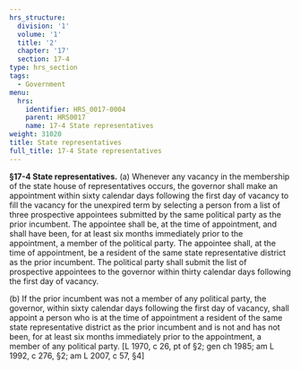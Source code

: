 ```yaml
---
hrs_structure:
  division: '1'
  volume: '1'
  title: '2'
  chapter: '17'
  section: 17-4
type: hrs_section
tags:
  - Government
menu:
  hrs:
    identifier: HRS_0017-0004
    parent: HRS0017
    name: 17-4 State representatives
weight: 31020
title: State representatives
full_title: 17-4 State representatives
---
```

**§17-4 State representatives.** (a) Whenever any vacancy in the membership of the state house of representatives occurs, the governor shall make an appointment within sixty calendar days following the first day of vacancy to fill the vacancy for the unexpired term by selecting a person from a list of three prospective appointees submitted by the same political party as the prior incumbent. The appointee shall be, at the time of appointment, and shall have been, for at least six months immediately prior to the appointment, a member of the political party. The appointee shall, at the time of appointment, be a resident of the same state representative district as the prior incumbent. The political party shall submit the list of prospective appointees to the governor within thirty calendar days following the first day of vacancy.

(b) If the prior incumbent was not a member of any political party, the governor, within sixty calendar days following the first day of vacancy, shall appoint a person who is at the time of appointment a resident of the same state representative district as the prior incumbent and is not and has not been, for at least six months immediately prior to the appointment, a member of any political party. [L 1970, c 26, pt of §2; gen ch 1985; am L 1992, c 276, §2; am L 2007, c 57, §4]
